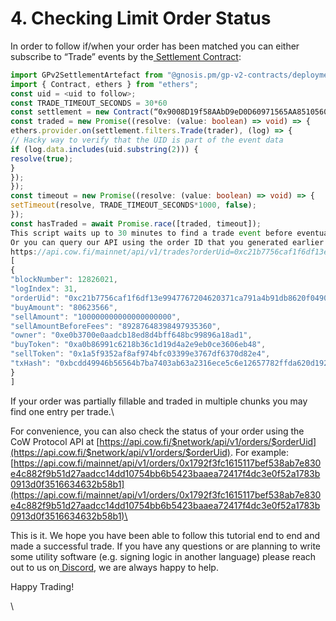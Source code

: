 # 4. Checking Limit Order Status

In order to follow if/when your order has been matched you can either subscribe to “Trade” events by the[ Settlement Contract](https://etherscan.io/address/0x3328f5f2cEcAF00a2443082B657CedEAf70bfAEf):

```typescript
import GPv2SettlementArtefact from "@gnosis.pm/gp-v2-contracts/deployments/mainnet/GPv2Settlement.json";
import { Contract, ethers } from "ethers";
const uid = <uid to follow>;
const TRADE_TIMEOUT_SECONDS = 30*60
const settlement = new Contract(“0x9008D19f58AAbD9eD0D60971565AA8510560ab41”, GPv2SettlementArtefact.abi, ethers.provider)
const traded = new Promise((resolve: (value: boolean) => void) => {
ethers.provider.on(settlement.filters.Trade(trader), (log) => {
// Hacky way to verify that the UID is part of the event data
if (log.data.includes(uid.substring(2))) {
resolve(true);
}
});
});
const timeout = new Promise((resolve: (value: boolean) => void) => {
setTimeout(resolve, TRADE_TIMEOUT_SECONDS*1000, false);
});
const hasTraded = await Promise.race([traded, timeout]);
This script waits up to 30 minutes to find a trade event before eventually timing out.
Or you can query our API using the order ID that you generated earlier
https://api.cow.fi/mainnet/api/v1/trades?orderUid=0xc21b7756caf1f6df13e9947767204620371ca791a4b91db8620f04905d25b608e0b3700e0aadcb18ed8d4bff648bc99896a18ad160ef0bca
[
{
"blockNumber": 12826021,
"logIndex": 31,
"orderUid": "0xc21b7756caf1f6df13e9947767204620371ca791a4b91db8620f04905d25b608e0b3700e0aadcb18ed8d4bff648bc99896a18ad160ef0bca",
"buyAmount": "80623566",
"sellAmount": "100000000000000000000",
"sellAmountBeforeFees": "89287648398497935360",
"owner": "0xe0b3700e0aadcb18ed8d4bff648bc99896a18ad1",
"buyToken": "0xa0b86991c6218b36c1d19d4a2e9eb0ce3606eb48",
"sellToken": "0x1a5f9352af8af974bfc03399e3767df6370d82e4",
"txHash": "0xbcdd49946b56564b7ba7403ab63a2316ece5c6e12657782ffda620d192e591a0"
}
]
```

If your order was partially fillable and traded in multiple chunks you may find one entry per trade.\

For convenience, you can also check the status of your order using the CoW Protocol API at [https://api.cow.fi/$network/api/v1/orders/$orderUid](https://api.cow.fi/$network/api/v1/orders/$orderUid). For example: [https://api.cow.fi/mainnet/api/v1/orders/0x1792f3fc1615117bef538ab7e830e4c882f9b51d27aadcc14dd10754bb6b5423baaea72417f4dc3e0f52a1783b0913d0f3516634632b58b1](https://api.cow.fi/mainnet/api/v1/orders/0x1792f3fc1615117bef538ab7e830e4c882f9b51d27aadcc14dd10754bb6b5423baaea72417f4dc3e0f52a1783b0913d0f3516634632b58b1)\

This is it. We hope you have been able to follow this tutorial end to end and made a successful trade. If you have any questions or are planning to write some utility software (e.g. signing logic in another language) please reach out to us on[ Discord](https://discord.gg/cowswap), we are always happy to help.

Happy Trading!

\
